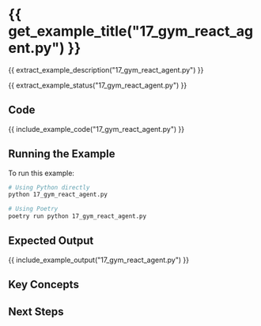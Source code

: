 # {{ get_example_title("17_gym_react_agent.py") }}

{{ extract_example_description("17_gym_react_agent.py") }}

{{ extract_example_status("17_gym_react_agent.py") }}

## Code

{{ include_example_code("17_gym_react_agent.py") }}

## Running the Example

To run this example:

```bash
# Using Python directly
python 17_gym_react_agent.py

# Using Poetry
poetry run python 17_gym_react_agent.py
```

## Expected Output

{{ include_example_output("17_gym_react_agent.py") }}

## Key Concepts

<!-- This section should be manually filled in with key concepts demonstrated by the example -->

## Next Steps

<!-- This section should be manually filled in with links to related examples or documentation --> 
